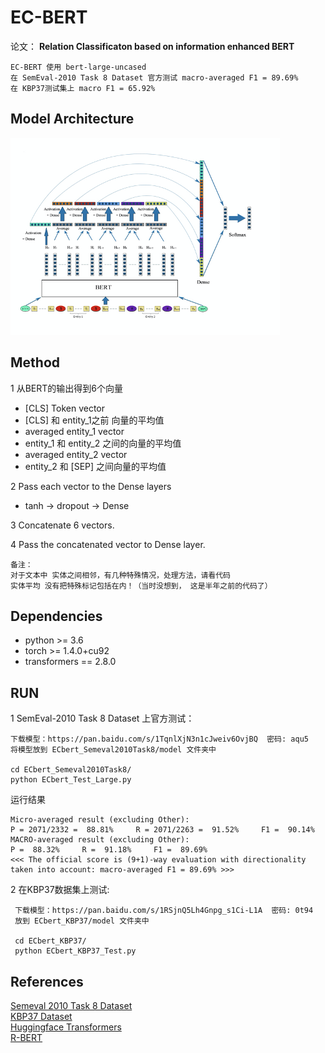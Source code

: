 # EC-BERT
论文： **Relation Classificaton based on information enhanced BERT**

    EC-BERT 使用 bert-large-uncased   
    在 SemEval-2010 Task 8 Dataset 官方测试 macro-averaged F1 = 89.69%   
    在 KBP37测试集上 macro F1 = 65.92%

## Model Architecture
![](images/ECBERT.png)

## Method
1 从BERT的输出得到6个向量
- [CLS] Token vector
- [CLS] 和 entity_1之前 向量的平均值
- averaged entity_1 vector
- entity_1 和 entity_2 之间的向量的平均值
- averaged entity_2 vector
- entity_2 和 [SEP] 之间向量的平均值

2 Pass each vector to the Dense layers
- tanh -> dropout -> Dense

3 Concatenate 6 vectors.

4 Pass the concatenated vector to Dense layer.

    备注：
    对于文本中 实体之间相邻，有几种特殊情况，处理方法，请看代码
    实体平均 没有把特殊标记包括在内！（当时没想到， 这是半年之前的代码了）

## Dependencies

- python >= 3.6
- torch >=  1.4.0+cu92
- transformers == 2.8.0

## RUN
1  SemEval-2010 Task 8 Dataset 上官方测试：
    
    下载模型：https://pan.baidu.com/s/1TqnlXjN3n1cJweiv6OvjBQ  密码: aqu5
    将模型放到 ECbert_Semeval2010Task8/model 文件夹中
    
    cd ECbert_Semeval2010Task8/
    python ECbert_Test_Large.py
 
运行结果
    
    Micro-averaged result (excluding Other):
    P = 2071/2332 =  88.81%     R = 2071/2263 =  91.52%     F1 =  90.14%
    MACRO-averaged result (excluding Other):
    P =  88.32%     R =  91.18%     F1 =  89.69%
    <<< The official score is (9+1)-way evaluation with directionality taken into account: macro-averaged F1 = 89.69% >>>


2   在KBP37数据集上测试:
     
     下载模型：https://pan.baidu.com/s/1RSjnQ5Lh4Gnpg_s1Ci-L1A  密码: 0t94
     放到 ECbert_KBP37/model 文件夹中
     
     cd ECbert_KBP37/
     python ECbert_KBP37_Test.py 


## References

[Semeval 2010 Task 8 Dataset](https://drive.google.com/file/d/0B_jQiLugGTAkMDQ5ZjZiMTUtMzQ1Yy00YWNmLWJlZDYtOWY1ZDMwY2U4YjFk/view?sort=name&layout=list&num=50)  
[KBP37 Dataset](https://github.com/zhangdongxu/kbp37)    
[Huggingface Transformers](https://github.com/huggingface/transformers)  
[R-BERT](https://github.com/monologg/R-BERT)


  












